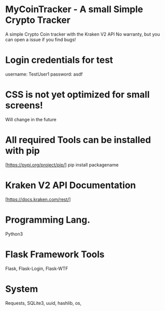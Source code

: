 # MyCoinTracker - A small Simple Crypto Tracker
A simple Crypto Coin tracker with the Kraken V2 API 
No warranty, but you can open a issue if you find bugs!

# Login credentials for test
username: TestUser1
password: asdf

# CSS is not yet optimized for small screens!
Will change in the future

# All required Tools can be installed with pip
[https://pypi.org/project/pip/] 
pip install packagename

# Kraken V2 API Documentation
[https://docs.kraken.com/rest/]

# Programming Lang. 
Python3

# Flask Framework Tools
Flask,
Flask-Login,
Flask-WTF

# System 
Requests,
SQLite3,
uuid,
hashlib,
os,
